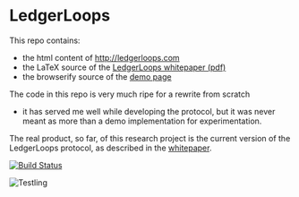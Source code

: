 # LedgerLoops
This repo contains:

* the html content of http://ledgerloops.com
* the LaTeX source of the [LedgerLoops whitepaper (pdf)](http://ledgerloops.com/doc/whitepaper.pdf)
* the browserify source of the [demo page](http://ledgerloops.com/demo.html)

The code in this repo is very much ripe for a rewrite from scratch
- it has served me well while developing the protocol, but it was never meant as
more than a demo implementation for experimentation.

The real product, so far, of this research project is the current version of the LedgerLoops protocol, as described in the
[whitepaper](http://ledgerloops.com/doc/whitepaper.pdf).


[![Build Status](http://img.shields.io/travis/michielbdejong/ledgerloops.svg?style=flat)](http://travis-ci.org/michielbdejong/ledgerloops)

![Testling](https://ci.testling.com/michielbdejong/ledgerloops.png)

